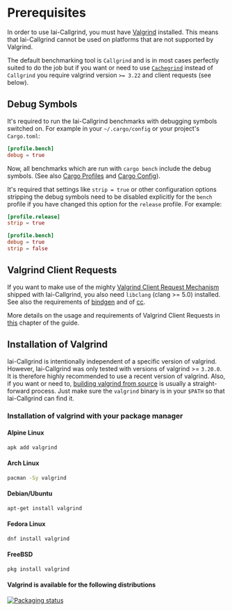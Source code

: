 # Prerequisites

In order to use Iai-Callgrind, you must have
[Valgrind](https://www.valgrind.org) installed. This means that
Iai-Callgrind cannot be used on platforms that are not supported by Valgrind.

The default benchmarking tool is `Callgrind` and is in most cases perfectly
suited to do the job but if you want or need to use
[`Cachegrind`](../cachegrind.md) instead of `Callgrind` you require valgrind
version `>= 3.22` and client requests (see below).

## Debug Symbols

It's required to run the Iai-Callgrind benchmarks with debugging symbols
switched on. For example in your `~/.cargo/config` or your project's
`Cargo.toml`:

```toml
[profile.bench]
debug = true
```

Now, all benchmarks which are run with `cargo bench` include the debug symbols.
(See also [Cargo
Profiles](https://doc.rust-lang.org/cargo/reference/profiles.html) and [Cargo
Config](https://doc.rust-lang.org/cargo/reference/config.html)).

It's required that settings like `strip = true` or other configuration options
stripping the debug symbols need to be disabled explicitly for the `bench`
profile if you have changed this option for the `release` profile. For example:

```toml
[profile.release]
strip = true

[profile.bench]
debug = true
strip = false
```

## Valgrind Client Requests

If you want to make use of the mighty [Valgrind Client Request
Mechanism](https://valgrind.org/docs/manual/manual-core-adv.html#manual-core-adv.clientreq)
shipped with Iai-Callgrind, you also need `libclang` (clang >= 5.0) installed.
See also the requirements of
[bindgen](https://rust-lang.github.io/rust-bindgen/requirements.html) and of
[cc](https://github.com/rust-lang/cc-rs).

More details on the usage and requirements of Valgrind Client Requests in
[this](../client_requests.md) chapter of the guide.

## Installation of Valgrind

Iai-Callgrind is intentionally independent of a specific version of valgrind.
However, Iai-Callgrind was only tested with versions of valgrind >= `3.20.0`. It
is therefore highly recommended to use a recent version of valgrind. Also, if
you want or need to, [building valgrind from
source](https://sourceware.org/git/?p=valgrind.git;a=blob;f=README;h=eabcc6ad88c8cab6dfe73cfaaaf5543023c2e941;hb=HEAD)
is usually a straight-forward process. Just make sure the `valgrind` binary is
in your `$PATH` so that Iai-Callgrind can find it.

### Installation of valgrind with your package manager

#### Alpine Linux

```bash
apk add valgrind
```

#### Arch Linux

```bash
pacman -Sy valgrind
```

#### Debian/Ubuntu

```bash
apt-get install valgrind
```

#### Fedora Linux

```bash
dnf install valgrind
```

#### FreeBSD

```bash
pkg install valgrind
```

#### Valgrind is available for the following distributions

[![Packaging status](https://repology.org/badge/vertical-allrepos/valgrind.svg)](https://repology.org/project/valgrind/versions)
